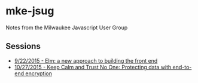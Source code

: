 # mke-jsug
Notes from the Milwaukee Javascript User Group

## Sessions

* [9/22/2015 - Elm: a new approach to building the front end](./elm.md)
* [10/27/2015 - Keep Calm and Trust No One: Protecting data with end-to-end encryption](./encryption.md)
